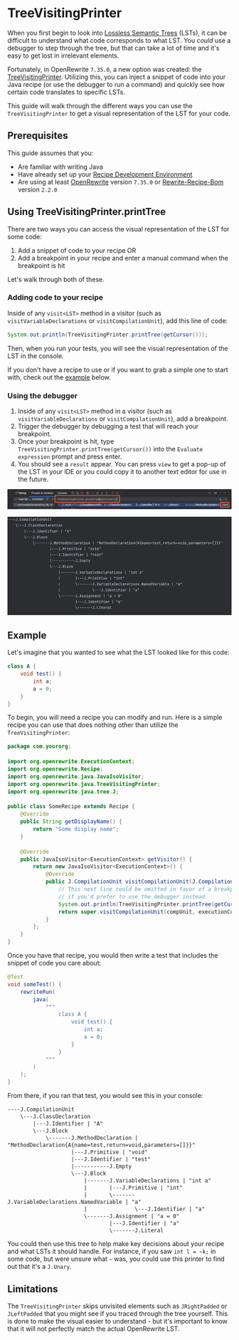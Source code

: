 # TreeVisitingPrinter

When you first begin to look into [Lossless Semantic Trees](/concepts-and-explanations/lossless-semantic-trees.md) (LSTs), it can be difficult to understand what code corresponds to what LST. You _could_ use a debugger to step through the tree, but that can take a lot of time and it's easy to get lost in irrelevant elements.

Fortunately, in OpenRewrite `7.35.0`, a new option was created: the [TreeVisitingPrinter](https://github.com/openrewrite/rewrite/blob/main/rewrite-java/src/main/java/org/openrewrite/java/TreeVisitingPrinter.java). Utilizing this, you can inject a snippet of code into your Java recipe (or use the debugger to run a command) and quickly see how certain code translates to specific LSTs.

This guide will walk through the different ways you can use the `TreeVisitingPrinter` to get a visual representation of the LST for your code.

## Prerequisites

This guide assumes that you:

* Are familiar with writing Java
* Have already set up your [Recipe Development Environment](/authoring-recipes/recipe-development-environment.md)
* Are using at least [OpenRewrite](https://github.com/openrewrite/rewrite) version `7.35.0` or [Rewrite-Recipe-Bom](https://github.com/openrewrite/rewrite-recipe-bom) version `2.2.0`

## Using TreeVisitingPrinter.printTree 

There are two ways you can access the visual representation of the LST for some code: 

1. Add a snippet of code to your recipe OR 
2. Add a breakpoint in your recipe and enter a manual command when the breakpoint is hit

Let's walk through both of these.

### Adding code to your recipe

Inside of any `visit<LST>` method in a visitor (such as `visitVariableDeclarations` or `visitCompilationUnit`), add this line of code: 

```java
System.out.println(TreeVisitingPrinter.printTree(getCursor()));
```

Then, when you run your tests, you will see the visual representation of the LST in the console. 

If you don't have a recipe to use or if you want to grab a simple one to start with, check out the [example](#example) below.

### Using the debugger

1. Inside of any `visit<LST>` method in a visitor (such as `visitVariableDeclarations` or `visitCompilationUnit`), add a breakpoint.
2. Trigger the debugger by debugging a test that will reach your breakpoint.
3. Once your breakpoint is hit, type `TreeVisitingPrinter.printTree(getCursor())` into the `Evaluate expression` prompt and press enter.
4. You should see a `result` appear. You can press `view` to get a pop-up of the LST in your IDE or you could copy it to another text editor for use in the future.

![Entering the printTree expression](/.gitbook/assets/TVPExpression.png)

![LST result](/.gitbook/assets/TVPResult.png)

## Example

Let's imagine that you wanted to see what the LST looked like for this code: 

```java
class A {
    void test() {
        int a;
        a = 0;
    }
}
```

To begin, you will need a recipe you can modify and run. Here is a simple recipe you can use that does nothing other than utilize the `TreeVisitingPrinter`:

```java
package com.yourorg;

import org.openrewrite.ExecutionContext;
import org.openrewrite.Recipe;
import org.openrewrite.java.JavaIsoVisitor;
import org.openrewrite.java.TreeVisitingPrinter;
import org.openrewrite.java.tree.J;

public class SomeRecipe extends Recipe {
    @Override
    public String getDisplayName() {
        return "Some display name";
    }

    @Override
    public JavaIsoVisitor<ExecutionContext> getVisitor() {
        return new JavaIsoVisitor<ExecutionContext>() {
            @Override
            public J.CompilationUnit visitCompilationUnit(J.CompilationUnit compUnit, ExecutionContext executionContext) {
                // This next line could be omitted in favor of a breakpoint
                // if you'd prefer to use the debugger instead.
                System.out.println(TreeVisitingPrinter.printTree(getCursor()));
                return super.visitCompilationUnit(compUnit, executionContext);
            }
        };
    }
}
```

Once you have that recipe, you would then write a test that includes the snippet of code you care about:

```java
@Test
void someTest() {
    rewriteRun(
        java(
            """
                class A {
                    void test() {
                        int a;
                        a = 0;
                    }
                }
            """
        )
    );
}
```

From there, if you ran that test, you would see this in your console:

```
----J.CompilationUnit
    \---J.ClassDeclaration
        |---J.Identifier | "A"
        \---J.Block
            \-------J.MethodDeclaration | "MethodDeclaration{A{name=test,return=void,parameters=[]}}"
                    |---J.Primitive | "void"
                    |---J.Identifier | "test"
                    |-----------J.Empty
                    \---J.Block
                        |-------J.VariableDeclarations | "int a"
                        |       |---J.Primitive | "int"
                        |       \-------J.VariableDeclarations.NamedVariable | "a"
                        |               \---J.Identifier | "a"
                        \-------J.Assignment | "a = 0"
                                |---J.Identifier | "a"
                                \-------J.Literal
```

You could then use this tree to help make key decisions about your recipe and what LSTs it should handle. For instance, if you saw `int l = ~k;` in some code, but were unsure what `~` was, you could use this printer to find out that it's a `J.Unary`.

## Limitations

The `TreeVisitingPrinter` skips unvisited elements such as `JRightPadded` or `JLeftPadded` that you might see if you traced through the tree yourself. This is done to make the visual easier to understand - but it's important to know that it will not perfectly match the actual OpenRewrite LST.